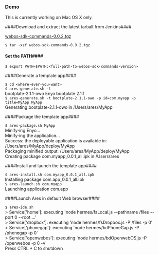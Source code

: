 ### Demo

This is currently working on Mac OS X only.

####Download and extract the latest tarball from Jenkins####

[webos-sdk-commands-0.0.2.tgz](http://cloudhudson.palm.com/view/enyo/job/Enyo-package-ares-tools/lastSuccessfulBuild/artifact/webos-sdk-commands/webos-sdk-commands-0.0.2.tgz)

`$ tar -xzf webos-sdk-commands-0.0.2.tgz`

#### Set the PATH####

`$ export PATH=$PATH:<full-path-to-webos-sdk-commands-version>       ` 
	
####Generate a template app####

`$ cd <where-ever-you-want>`  
`$ ares-generate.sh -l`  
bootplate-2.1.1-owo	Enyo bootplate 2.1.1  
`$ ares-generate.sh -t bootplate-2.1.1-owo -p id=com.myapp -p title=MyApp MyApp`  
Generating bootplate-2.1.1-owo in /Users/ares/MyApp


####Package the template app####

`$ ares-package.sh MyApp`  
Minify-ing Enyo...  
Minify-ing the application...  
Success:  the deployable application is available in:  /Users/ares/MyApp/deploy/MyApp  
Packaging minified output: /Users/ares/MyApp/deploy/MyApp  
Creating package com.myapp_0.0.1_all.ipk in /Users/ares


####Install and launch the template app####

`$ ares-install.sh com.myapp_0.0.1_all.ipk  `  
Installing package com.app_0.0.1_all.ipk  
`$ ares-launch.sh com.myapp`  
Launching application com.app   

####Launch Ares in default Web browser####

`$ ares-ide.sh`  
\> Service['home']: executing 'node hermes/fsLocal.js --pathname /files --port 0 --root …'  
\> Service['dropbox']: executing 'node hermes/fsDropbox.js -P /files -p 0'  
\> Service['phonegap']: executing 'node hermes/bdPhoneGap.js -P /phonegap -p 0'  
\> Service['openwebos']: executing 'node hermes/bdOpenwebOS.js -P /openwebos -p 0 -v'  
Press CTRL + C to shutdown